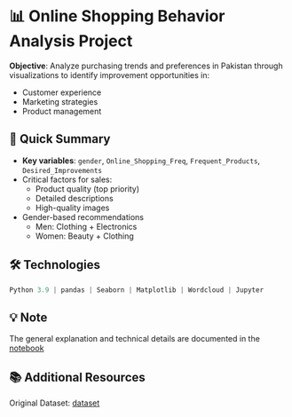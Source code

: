 # 📊 Online Shopping Behavior Analysis Project

**Objective**: Analyze purchasing trends and preferences in Pakistan through visualizations to identify improvement opportunities in:

- Customer experience
- Marketing strategies
- Product management

## 📌 Quick Summary

- **Key variables**: `gender`, `Online_Shopping_Freq`, `Frequent_Products`, `Desired_Improvements`
- Critical factors for sales:
  - Product quality (top priority)
  - Detailed descriptions
  - High-quality images
- Gender-based recommendations
  - Men: Clothing + Electronics
  - Women: Beauty + Clothing

## 🛠️ Technologies
```python
Python 3.9 | pandas | Seaborn | Matplotlib | Wordcloud | Jupyter
```

## 💡 Note

The general explanation and technical details are documented in the [notebook](online_sales.ipynb)

## 📚 Additional Resources

Original Dataset: [dataset](../data/dataset.zip)
